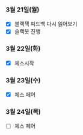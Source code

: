 ### 3월 21일(월)
- [x] 블랙잭 피드백 다시 읽어보기
- [x] 슬랙봇 진행 

### 3월 22일(화)
- [x] 체스시작

### 3월 23일(수)
- [x] 체스 페어

### 3월 24일(목)
- [ ] 체스 페어
